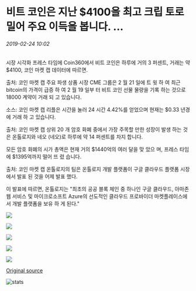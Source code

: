 # 비트 코인은 지난 $4100을 최고 크립 토로 밀어 주요 이득을 봅니다. ...

###### 2019-02-24 10:02

시장 시각화 프레스 타임에 Coin360에서 비트 코인은 하루에 거의 3 퍼센트, 거래는 약 $4100, 코인 마켓 캡 데이터에 따르면.

출처: 코인 마켓 캡 주요 파생 상품 시장 CME 그룹은 2 월 21 일에 트 윗 하 여 최근 bitcoin의 가격이 급증 하 여 2 월 19 일부 터 비트 코인 선물 물량을 기록 하는 것으로 18000 계약이 거래 되 고 있습니다.

소스: 코인 마켓 캡 리플은 시간을 눌러 24 시간 4.42%를 얻었으며 현재는 $0.33 년경에 거래 하 고 있습니다.

출처: 코인 마켓 캡 상위 20 개 암호 화폐 중에서 가장 주목할 만한 성장이 발생 하는 것은 온톨로지와 네오 (네오)로 하루에 약 14 퍼센트를 차지 합니다.

모든 암호 화폐의 시가 총액은 현재 거의 $1440억의 여러 달을 맞 았으 며, 프레스 타임에 $1395억까지 떨어 뜨 렸 습니다.

출처: 코인 마켓 캡 온톨로지의 팀은 온톨로지 개발 플랫폼이 구글 클라우드 플랫폼 시장에서 발표 된 것을 어제 발표 했다.

이 발표에 따르면, 온톨로지는 "최초의 공공 블록 체인 중 하나인 구글 클라우드, 아마존 웹 서비스 및 마이크로소프트 Azure의 선도적인 클라우드 프로바이더 마켓플레이스에서 개발 플랫폼을 보유 하 게 된다."

![](https://s3.cointelegraph.com/storage/uploads/view/68760b3f958e494db373308d2e647f01.png)

![](https://s3.cointelegraph.com/storage/uploads/view/0c62c916f5dac0f6d9d51a89416db5e6.png)

![](https://s3.cointelegraph.com/storage/uploads/view/8018ce43e9bd2c76435b0df370c57736.png)

![](https://s3.cointelegraph.com/storage/uploads/view/12c46b47311191ee335944acf6b9ccb2.png)

![](https://s3.cointelegraph.com/storage/uploads/view/3d0e91c2a46ca3d814a9a29dd55361a9.png)

[Original source](https://cointelegraph.com/news/bitcoin-pushes-past-4-100-as-top-cryptos-see-major-gains)

![stats](https://c.statcounter.com/11760860/0/a89fa40b/1/ "stats")